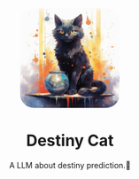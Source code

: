 <div align="center">

  <img src="assets/logo.png" alt="logo" width="180" height="auto" style="display: inline-block; max-width: 180px; border-radius: 25px;text-align: center;" />
  <h1>Destiny Cat</h1>
  
  <p>
    A LLM about destiny prediction.🔮
  </p>

</div>